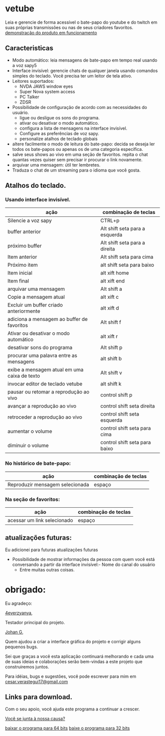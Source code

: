﻿# vetube
Leia e gerencie de forma acessível o bate-papo do youtube e do twitch em suas próprias transmissões ou nas de seus criadores favoritos.
[demonstração do produto em funcionamento](https://www.youtube.com/watch?v=KljpMJNVYCw)
## Caracteristicas
- Modo automático: leia mensagens de bate-papo em tempo real usando a voz sapy5
- Interface invisível: gerencie chats de qualquer janela usando comandos simples do teclado. Você precisa ter um leitor de tela ativo.
- Leitores suportados:
  - NVDA
JAWS
window eyes
  - Super Nova
system access
  - PC Talker
  - ZDSR
- Possibilidade de configuração de acordo com as necessidades do usuário.
  - ligue ou desligue os sons do programa.
  - ativar ou desativar o modo automático.
  - configura a lista de mensagens na interface invisível.
  - Configure as preferências de voz sapy.
  - personalize atalhos de teclado globais
- altere facilmente o modo de leitura do bate-papo: decida se deseja ler todos os bate-papos ou apenas os de uma categoria específica.
- salve seus shows ao vivo em uma seção de favoritos. repita o chat quantas vezes quiser sem precisar ir procurar o link novamente.
- arquivar uma mensagem: útil ter lembretes.
- Traduza o chat de um streaming para o idioma que você gosta.

## Atalhos do teclado.
### Usando interface invisível.
| ação | combinação de teclas |
| ------------------------- | ----------- |
| Silencie a voz sapy | CTRL+p |
| buffer anterior | Alt shift seta para a esquerda |
| próximo buffer | Alt shift seta para a direita |
| Item anterior | Alt shift seta para cima |
| Próximo item | alt shift seta para baixo |
| Item inicial | alt xift  home |
| Item final | alt xift end|
| arquivar uma mensagem | Alt shift a |
| Copie a mensagem atual | alt xift c |
| Excluir um buffer criado anteriormente | alt xift d |
| adiciona a mensagem ao buffer de favoritos | Alt shift f |
| Ativar ou desativar o modo automático | alt xift r |
| desativar sons do programa | Alt shift p |
| procurar uma palavra entre as mensagens | alt shift b |
| exibe a mensagem atual em uma caixa de texto | Alt shift v |
| invocar editor de teclado vetube      | alt shift k           |
| pausar ou retomar a reprodução ao vivo      | control shift p           |
| avançar a reprodução ao vivo      | control shift seta direita           |
| retroceder a reprodução ao vivo      | control shift seta esquerda           |
| aumentar o volume      | control shift seta para cima           |
| diminuir o volume      | control shift seta para baixo           |

### No histórico de bate-papo:
| ação | combinação de teclas |
| ------------------------- | ----------- |
| Reproduzir mensagem selecionada | espaço |

### Na seção de favoritos:
| ação | combinação de teclas |
| ------------------------- | ----------- |
| acessar um link selecionado | espaço |

## atualizações futuras:
Eu adicionei para futuras atualizações futuras
- Possibilidade de mostrar informações da pessoa com quem você está conversando a partir da interface invisível:- Nome do canal do usuário
  - Entre muitas outras coisas.

# obrigado:
Eu agradeço:

[4everzyanya](https://www.youtube.com/c/4everzyanya/),

Testador principal do projeto.

[Johan G](https://github.com/JohanAnim),

Quem ajudou a criar a interface gráfica do projeto e corrigir alguns pequenos bugs.

Sei que graças a você esta aplicação continuará melhorando e cada uma de suas ideias e colaborações serão bem-vindas a este projeto que construiremos juntos.

Para idéias, bugs e sugestões, você pode escrever para mim em
cesar.verastegui17@gmail.com
## Links para download.
Com o seu apoio, você ajuda este programa a continuar a crescer.

[Você se junta à nossa causa?](https://www.paypal.com/donate/?hosted_button_id=5ZV23UDDJ4C5U)

[baixar o programa para 64 bits](https://github.com/metalalchemist/VeTube/releases/download/v3.2/VeTube-x64.zip)
[baixe o programa para 32 bits](https://github.com/metalalchemist/VeTube/releases/download/v3.2/VeTube-x86.zip)